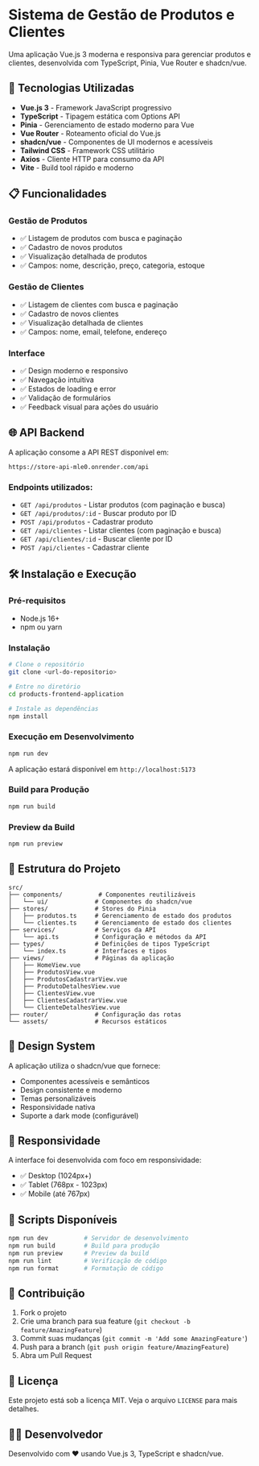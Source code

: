 # Sistema de Gestão de Produtos e Clientes

Uma aplicação Vue.js 3 moderna e responsiva para gerenciar produtos e clientes, desenvolvida com TypeScript, Pinia, Vue Router e shadcn/vue.

## 🚀 Tecnologias Utilizadas

- **Vue.js 3** - Framework JavaScript progressivo
- **TypeScript** - Tipagem estática com Options API
- **Pinia** - Gerenciamento de estado moderno para Vue
- **Vue Router** - Roteamento oficial do Vue.js
- **shadcn/vue** - Componentes de UI modernos e acessíveis
- **Tailwind CSS** - Framework CSS utilitário
- **Axios** - Cliente HTTP para consumo da API
- **Vite** - Build tool rápido e moderno

## 📋 Funcionalidades

### Gestão de Produtos
- ✅ Listagem de produtos com busca e paginação
- ✅ Cadastro de novos produtos
- ✅ Visualização detalhada de produtos
- ✅ Campos: nome, descrição, preço, categoria, estoque

### Gestão de Clientes
- ✅ Listagem de clientes com busca e paginação
- ✅ Cadastro de novos clientes
- ✅ Visualização detalhada de clientes
- ✅ Campos: nome, email, telefone, endereço

### Interface
- ✅ Design moderno e responsivo
- ✅ Navegação intuitiva
- ✅ Estados de loading e error
- ✅ Validação de formulários
- ✅ Feedback visual para ações do usuário

## 🌐 API Backend

A aplicação consome a API REST disponível em:
```
https://store-api-mle0.onrender.com/api
```

### Endpoints utilizados:
- `GET /api/produtos` - Listar produtos (com paginação e busca)
- `GET /api/produtos/:id` - Buscar produto por ID
- `POST /api/produtos` - Cadastrar produto
- `GET /api/clientes` - Listar clientes (com paginação e busca)
- `GET /api/clientes/:id` - Buscar cliente por ID
- `POST /api/clientes` - Cadastrar cliente

## 🛠️ Instalação e Execução

### Pré-requisitos
- Node.js 16+ 
- npm ou yarn

### Instalação
```bash
# Clone o repositório
git clone <url-do-repositorio>

# Entre no diretório
cd products-frontend-application

# Instale as dependências
npm install
```

### Execução em Desenvolvimento
```bash
npm run dev
```
A aplicação estará disponível em `http://localhost:5173`

### Build para Produção
```bash
npm run build
```

### Preview da Build
```bash
npm run preview
```

## 📁 Estrutura do Projeto

```
src/
├── components/          # Componentes reutilizáveis
│   └── ui/             # Componentes do shadcn/vue
├── stores/             # Stores do Pinia
│   ├── produtos.ts     # Gerenciamento de estado dos produtos
│   └── clientes.ts     # Gerenciamento de estado dos clientes
├── services/           # Serviços da API
│   └── api.ts          # Configuração e métodos da API
├── types/              # Definições de tipos TypeScript
│   └── index.ts        # Interfaces e tipos
├── views/              # Páginas da aplicação
│   ├── HomeView.vue
│   ├── ProdutosView.vue
│   ├── ProdutosCadastrarView.vue
│   ├── ProdutoDetalhesView.vue
│   ├── ClientesView.vue
│   ├── ClientesCadastrarView.vue
│   └── ClienteDetalhesView.vue
├── router/             # Configuração das rotas
└── assets/             # Recursos estáticos
```

## 🎨 Design System

A aplicação utiliza o shadcn/vue que fornece:
- Componentes acessíveis e semânticos
- Design consistente e moderno
- Temas personalizáveis
- Responsividade nativa
- Suporte a dark mode (configurável)

## 📱 Responsividade

A interface foi desenvolvida com foco em responsividade:
- ✅ Desktop (1024px+)
- ✅ Tablet (768px - 1023px)
- ✅ Mobile (até 767px)

## 🔧 Scripts Disponíveis

```bash
npm run dev          # Servidor de desenvolvimento
npm run build        # Build para produção
npm run preview      # Preview da build
npm run lint         # Verificação de código
npm run format       # Formatação de código
```

## 🤝 Contribuição

1. Fork o projeto
2. Crie uma branch para sua feature (`git checkout -b feature/AmazingFeature`)
3. Commit suas mudanças (`git commit -m 'Add some AmazingFeature'`)
4. Push para a branch (`git push origin feature/AmazingFeature`)
5. Abra um Pull Request

## 📄 Licença

Este projeto está sob a licença MIT. Veja o arquivo `LICENSE` para mais detalhes.

## 👨‍💻 Desenvolvedor

Desenvolvido com ❤️ usando Vue.js 3, TypeScript e shadcn/vue.